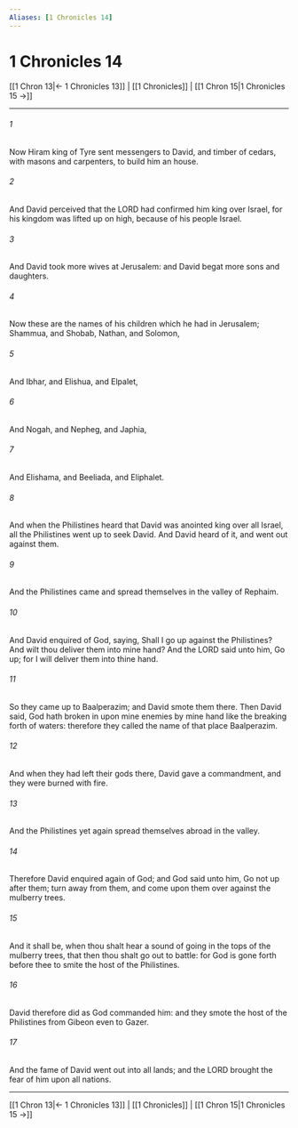 ```yaml
---
Aliases: [1 Chronicles 14]
---
```

# 1 Chronicles 14

[[1 Chron 13|← 1 Chronicles 13]] | [[1 Chronicles]] | [[1 Chron 15|1 Chronicles 15 →]]
***



###### 1 
Now Hiram king of Tyre sent messengers to David, and timber of cedars, with masons and carpenters, to build him an house. 

###### 2 
And David perceived that the LORD had confirmed him king over Israel, for his kingdom was lifted up on high, because of his people Israel. 

###### 3 
And David took more wives at Jerusalem: and David begat more sons and daughters. 

###### 4 
Now these are the names of his children which he had in Jerusalem; Shammua, and Shobab, Nathan, and Solomon, 

###### 5 
And Ibhar, and Elishua, and Elpalet, 

###### 6 
And Nogah, and Nepheg, and Japhia, 

###### 7 
And Elishama, and Beeliada, and Eliphalet. 

###### 8 
And when the Philistines heard that David was anointed king over all Israel, all the Philistines went up to seek David. And David heard of it, and went out against them. 

###### 9 
And the Philistines came and spread themselves in the valley of Rephaim. 

###### 10 
And David enquired of God, saying, Shall I go up against the Philistines? And wilt thou deliver them into mine hand? And the LORD said unto him, Go up; for I will deliver them into thine hand. 

###### 11 
So they came up to Baalperazim; and David smote them there. Then David said, God hath broken in upon mine enemies by mine hand like the breaking forth of waters: therefore they called the name of that place Baalperazim. 

###### 12 
And when they had left their gods there, David gave a commandment, and they were burned with fire. 

###### 13 
And the Philistines yet again spread themselves abroad in the valley. 

###### 14 
Therefore David enquired again of God; and God said unto him, Go not up after them; turn away from them, and come upon them over against the mulberry trees. 

###### 15 
And it shall be, when thou shalt hear a sound of going in the tops of the mulberry trees, that then thou shalt go out to battle: for God is gone forth before thee to smite the host of the Philistines. 

###### 16 
David therefore did as God commanded him: and they smote the host of the Philistines from Gibeon even to Gazer. 

###### 17 
And the fame of David went out into all lands; and the LORD brought the fear of him upon all nations.

***
[[1 Chron 13|← 1 Chronicles 13]] | [[1 Chronicles]] | [[1 Chron 15|1 Chronicles 15 →]]
